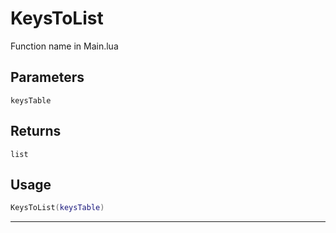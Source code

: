 # KeysToList
Function name in Main.lua
## Parameters
`keysTable`
## Returns
`list`
## Usage
```lua
KeysToList(keysTable)
```
---
